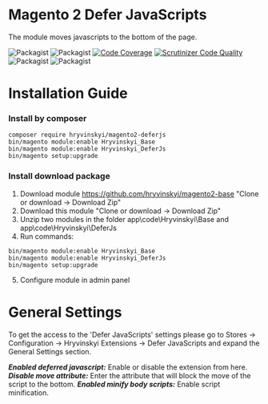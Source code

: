 # Magento 2 Defer JavaScripts

The module moves javascripts to the bottom of the page.

![Packagist](https://img.shields.io/packagist/v/hryvinskyi/magento2-deferjs.svg)
![Packagist](https://img.shields.io/packagist/dt/hryvinskyi/magento2-deferjs.svg)
[![Code Coverage](https://scrutinizer-ci.com/g/hryvinskyi/magento2-deferjs/badges/coverage.png?b=master)](https://scrutinizer-ci.com/g/hryvinskyi/magento2-deferjs/?branch=master)
[![Scrutinizer Code Quality](https://scrutinizer-ci.com/g/hryvinskyi/magento2-deferjs/badges/quality-score.png?b=master)](https://scrutinizer-ci.com/g/hryvinskyi/magento2-deferjs/?branch=master)
![Packagist](https://img.shields.io/packagist/vpre/hryvinskyi/magento2-deferjs.svg)
![Packagist](https://img.shields.io/packagist/l/hryvinskyi/magento2-deferjs.svg)

# Installation Guide
### Install by composer
````
composer require hryvinskyi/magento2-deferjs
bin/magento module:enable Hryvinskyi_Base
bin/magento module:enable Hryvinskyi_DeferJs
bin/magento setup:upgrade
````
### Install download package
1. Download module https://github.com/hryvinskyi/magento2-base "Clone or download -> Download Zip" 
2. Download this module "Clone or download -> Download Zip"
3. Unzip two modules in the folder app\code\Hryvinskyi\Base and app\code\Hryvinskyi\DeferJs
4. Run commands:

```
bin/magento module:enable Hryvinskyi_Base
bin/magento module:enable Hryvinskyi_DeferJs
bin/magento setup:upgrade
```
5. Configure module in admin panel

# General Settings
To get the access to the 'Defer JavaScripts' settings please go to
Stores -> Configuration -> Hryvinskyi Extensions -> Defer JavaScripts and expand the General Settings section.

***Enabled deferred javascript:*** Enable or disable the extension from here.  
***Disable move attribute:*** Enter the attribute that will block the move of the script to the bottom.
***Enabled minify body scripts:*** Enable script minification.